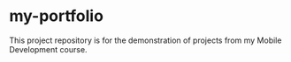 # my-portfolio

This project repository is for the demonstration of projects from my Mobile Development course.
